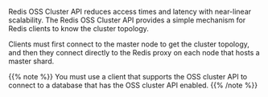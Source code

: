 Redis OSS Cluster API reduces access times and latency with near-linear scalability.
The Redis OSS Cluster API provides a simple mechanism for Redis clients to know the cluster topology.

Clients must first connect to the master node to get the cluster topology,
and then they connect directly to the Redis proxy on each node that hosts a master shard.

{{% note %}}
You must use a client that supports the OSS cluster API to connect to a database
that has the OSS cluster API enabled.
{{% /note %}}

